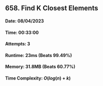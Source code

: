## 658. Find K Closest Elements

#### Date: 08/04/2023

#### Time: 00:33:00

#### Attempts: 3

#### Runtime: 23ms (Beats 99.49%)

#### Memory: 31.8MB (Beats 60.77%)

#### Time Complexity: $O(log(n) + k)$
